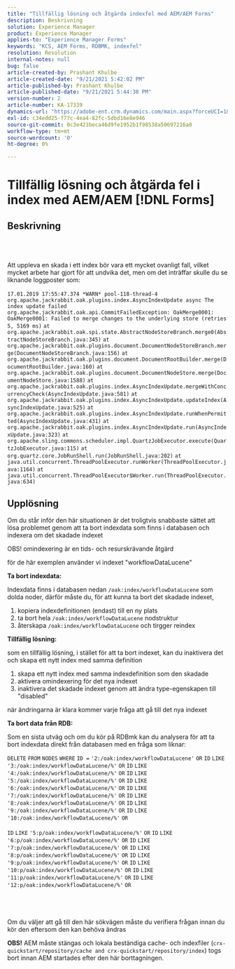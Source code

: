 ```yaml
---
title: "Tillfällig lösning och åtgärda indexfel med AEM/AEM Forms"
description: Beskrivning
solution: Experience Manager
product: Experience Manager
applies-to: "Experience Manager Forms"
keywords: "KCS, AEM Forms, RDBMK, indexfel"
resolution: Resolution
internal-notes: null
bug: false
article-created-by: Prashant Khulbe
article-created-date: "9/21/2021 5:42:02 PM"
article-published-by: Prashant Khulbe
article-published-date: "9/21/2021 5:44:38 PM"
version-number: 2
article-number: KA-17339
dynamics-url: "https://adobe-ent.crm.dynamics.com/main.aspx?forceUCI=1&pagetype=entityrecord&etn=knowledgearticle&id=13171039-031b-ec11-b6e6-000d3a34dd41"
exl-id: c34edd25-f77c-4ea4-82fc-5dbd16e8e946
source-git-commit: 0c3e421beca46d9fe1952b1f98538a50697216a0
workflow-type: tm+mt
source-wordcount: '0'
ht-degree: 0%

---
```


# Tillfällig lösning och åtgärda fel i index med AEM/AEM [!DNL Forms]

## Beskrivning

<br><br><br>Att uppleva en skada i ett index bör vara ett mycket ovanligt fall, vilket mycket arbete har gjort för att undvika det, men om det inträffar skulle du se liknande loggposter som:<br><br>`17.01.2019 17:55:47.374 *WARN* pool-118-thread-4 org.apache.jackrabbit.oak.plugins.index.AsyncIndexUpdate async The index update failed` `org.apache.jackrabbit.oak.api.CommitFailedException: OakMerge0001: OakMerge0001: Failed to merge changes to the underlying store (retries 5, 5169 ms)` `at org.apache.jackrabbit.oak.spi.state.AbstractNodeStoreBranch.merge0(AbstractNodeStoreBranch.java:345)` `at org.apache.jackrabbit.oak.plugins.document.DocumentNodeStoreBranch.merge(DocumentNodeStoreBranch.java:156)` `at org.apache.jackrabbit.oak.plugins.document.DocumentRootBuilder.merge(DocumentRootBuilder.java:160)` `at org.apache.jackrabbit.oak.plugins.document.DocumentNodeStore.merge(DocumentNodeStore.java:1588)` `at org.apache.jackrabbit.oak.plugins.index.AsyncIndexUpdate.mergeWithConcurrencyCheck(AsyncIndexUpdate.java:581)` `at org.apache.jackrabbit.oak.plugins.index.AsyncIndexUpdate.updateIndex(AsyncIndexUpdate.java:525)` `at org.apache.jackrabbit.oak.plugins.index.AsyncIndexUpdate.runWhenPermitted(AsyncIndexUpdate.java:431)` `at org.apache.jackrabbit.oak.plugins.index.AsyncIndexUpdate.run(AsyncIndexUpdate.java:323)` `at org.apache.sling.commons.scheduler.impl.QuartzJobExecutor.execute(QuartzJobExecutor.java:115)` `at org.quartz.core.JobRunShell.run(JobRunShell.java:202)` `at java.util.concurrent.ThreadPoolExecutor.runWorker(ThreadPoolExecutor.java:1164)` `at java.util.concurrent.ThreadPoolExecutor$Worker.run(ThreadPoolExecutor.java:634)`

## Upplösning


Om du står inför den här situationen är det troligtvis snabbaste sättet att lösa problemet genom att ta bort indexdata som finns i databasen och indexera om det skadade indexet

OBS! omindexering är en tids- och resurskrävande åtgärd

för de här exemplen använder vi indexet &quot;workflowDataLucene&quot;

<b>Ta bort indexdata: </b>

Indexdata finns i databasen nedan `/oak:index/workflowDataLucene` som dolda noder, därför måste du, för att kunna ta bort det skadade indexet,

1. kopiera indexdefinitionen (endast) till en ny plats
2. ta bort hela `/oak:index/workflowDataLucene` nodstruktur
3. återskapa `/oak:index/workflowDataLucene` och tirgger reindex


<b>Tillfällig lösning:</b>

som en tillfällig lösning, i stället för att ta bort indexet, kan du inaktivera det och skapa ett nytt index med samma definition

1. skapa ett nytt index med samma indexdefinition som den skadade
2. aktivera omindexering för det nya indexet
3. inaktivera det skadade indexet genom att ändra type-egenskapen till &quot;disabled&quot;


när ändringarna är klara kommer varje fråga att gå till det nya indexet

<b>Ta bort data från RDB:</b>

Som en sista utväg och om du kör på RDBmk kan du analysera för att ta bort indexdata direkt från databasen med en fråga som liknar:

`DELETE` `FROM` `NODES` `WHERE`
`ID =` `'2:/oak:index/workflowDataLucene'` `OR` `ID` `LIKE` `'3:/oak:index/workflowDataLucene/%'` `OR` `ID` `LIKE` `'4:/oak:index/workflowDataLucene/%'` `OR` `ID` `LIKE` `'5:/oak:index/workflowDataLucene/%'` `OR` `ID` `LIKE` `'6:/oak:index/workflowDataLucene/%'` `OR` `ID` `LIKE` `'7:/oak:index/workflowDataLucene/%'` `OR` `ID` `LIKE` `'8:/oak:index/workflowDataLucene/%'` `OR` `ID` `LIKE` `'9:/oak:index/workflowDataLucene/%'` `OR` `ID` `LIKE` `'10:/oak:index/workflowDataLucene/%'` `OR` ` ` <br><br>`ID` `LIKE` `'5:p/oak:index/workflowDataLucene/%'` `OR` `ID` `LIKE` `'6:p/oak:index/workflowDataLucene/%'` `OR` `ID` `LIKE` `'7:p/oak:index/workflowDataLucene/%'` `OR` `ID` `LIKE` `'8:p/oak:index/workflowDataLucene/%'` `OR` `ID` `LIKE` `'9:p/oak:index/workflowDataLucene/%'` `OR` `ID` `LIKE` `'10:p/oak:index/workflowDataLucene/%'` `OR` `ID` `LIKE` `'11:p/oak:index/workflowDataLucene/%'` `OR` `ID` `LIKE` `'12:p/oak:index/workflowDataLucene/%'` `OR`<br><br> <br><br><br>
Om du väljer att gå till den här sökvägen måste du verifiera frågan innan du kör den eftersom den kan behöva ändras

<b>OBS!</b> AEM måste stängas och lokala beständiga cache- och indexfiler (`crx-quickstart/repository/cache and crx-quickstart/repository/index`) togs bort innan AEM startades efter den här borttagningen.


